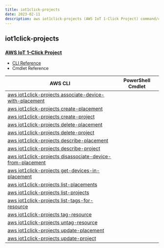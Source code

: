 ```yaml
---
title: iot1click-projects
date: 2023-02-11
description: aws iot1click-projects (AWS IoT 1-Click Project) command/cmdlet list.
---
```


## iot1click-projects

### [AWS IoT 1-Click Project](https://aws.amazon.com/iot/)

* [CLI Reference](https://docs.aws.amazon.com/cli/latest/reference/iot1click-projects/index.html)
* Cmdlet Reference

|AWS CLI|PowerShell Cmdlet|
|----|----|
|[aws iot1click-projects associate-device-with-placement](https://docs.aws.amazon.com/cli/latest/reference/iot1click-projects/associate-device-with-placement.html)||
|[aws iot1click-projects create-placement](https://docs.aws.amazon.com/cli/latest/reference/iot1click-projects/create-placement.html)||
|[aws iot1click-projects create-project](https://docs.aws.amazon.com/cli/latest/reference/iot1click-projects/create-project.html)||
|[aws iot1click-projects delete-placement](https://docs.aws.amazon.com/cli/latest/reference/iot1click-projects/delete-placement.html)||
|[aws iot1click-projects delete-project](https://docs.aws.amazon.com/cli/latest/reference/iot1click-projects/delete-project.html)||
|[aws iot1click-projects describe-placement](https://docs.aws.amazon.com/cli/latest/reference/iot1click-projects/describe-placement.html)||
|[aws iot1click-projects describe-project](https://docs.aws.amazon.com/cli/latest/reference/iot1click-projects/describe-project.html)||
|[aws iot1click-projects disassociate-device-from-placement](https://docs.aws.amazon.com/cli/latest/reference/iot1click-projects/disassociate-device-from-placement.html)||
|[aws iot1click-projects get-devices-in-placement](https://docs.aws.amazon.com/cli/latest/reference/iot1click-projects/get-devices-in-placement.html)||
|[aws iot1click-projects list-placements](https://docs.aws.amazon.com/cli/latest/reference/iot1click-projects/list-placements.html)||
|[aws iot1click-projects list-projects](https://docs.aws.amazon.com/cli/latest/reference/iot1click-projects/list-projects.html)||
|[aws iot1click-projects list-tags-for-resource](https://docs.aws.amazon.com/cli/latest/reference/iot1click-projects/list-tags-for-resource.html)||
|[aws iot1click-projects tag-resource](https://docs.aws.amazon.com/cli/latest/reference/iot1click-projects/tag-resource.html)||
|[aws iot1click-projects untag-resource](https://docs.aws.amazon.com/cli/latest/reference/iot1click-projects/untag-resource.html)||
|[aws iot1click-projects update-placement](https://docs.aws.amazon.com/cli/latest/reference/iot1click-projects/update-placement.html)||
|[aws iot1click-projects update-project](https://docs.aws.amazon.com/cli/latest/reference/iot1click-projects/update-project.html)||

